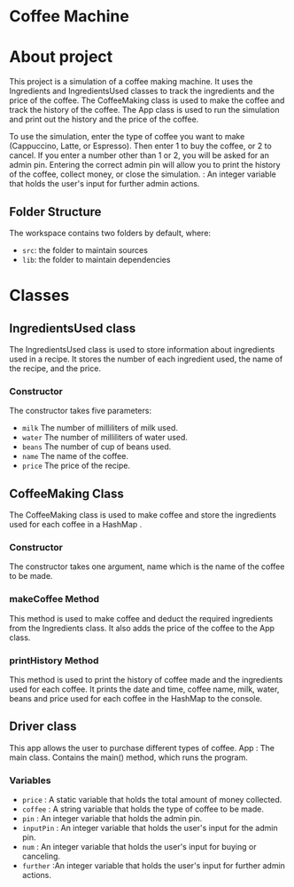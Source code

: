 # Coffee Machine
# About project

This project is a simulation of a coffee making machine. It uses the 
Ingredients
 and 
IngredientsUsed
 classes to track the ingredients and the price of the coffee. The 
CoffeeMaking
 class is used to make the coffee and track the history of the coffee. The 
App
 class is used to run the simulation and print out the history and the price of the coffee.

To use the simulation, enter the type of coffee you want to make (Cappuccino, Latte, or Espresso). Then enter 1 to buy the coffee, or 2 to cancel. If you enter a number other than 1 or 2, you will be asked for an admin pin. Entering the correct admin pin will allow you to print the history of the coffee, collect money, or close the simulation.
: An integer variable that holds the user's input for further admin actions.
## Folder Structure

The workspace contains two folders by default, where:

- `src`: the folder to maintain sources
- `lib`: the folder to maintain dependencies
# Classes
## IngredientsUsed class
The IngredientsUsed class is used to store information about ingredients used in a recipe. It stores the number of each ingredient used, the name of the recipe, and the price.

### Constructor
The constructor takes five parameters:

- `milk`
The number of milliliters of milk used.
- `water`
The number of milliliters of water used.
- `beans`
The number of cup of beans used.
- `name`
The name of the coffee.
- `price`
The price of the recipe.
## CoffeeMaking Class
The 
CoffeeMaking
 class is used to make coffee and store the ingredients used for each coffee in a 
HashMap
.

### Constructor
The constructor takes one argument, 
name
 which is the name of the coffee to be made.

### makeCoffee Method
This method is used to make coffee and deduct the required ingredients from the 
Ingredients
 class. It also adds the price of the coffee to the 
App
 class.

### printHistory Method
This method is used to print the history of coffee made and the ingredients used for each coffee. It prints the date and time, coffee name, milk, water, beans and price used for each coffee in the 
HashMap
 to the console.

## Driver class
This app allows the user to purchase different types of coffee.
App
: The main class. Contains the 
main()
 method, which runs the program.

### Variables
- `price`
: A static variable that holds the total amount of money collected.
- `coffee`
: A string variable that holds the type of coffee to be made.
- `pin`
: An integer variable that holds the admin pin.
- `inputPin`
: An integer variable that holds the user's input for the admin pin.
- `num`
: An integer variable that holds the user's input for buying or canceling.
- `further` :An integer variable that holds the user's input for further admin actions.


